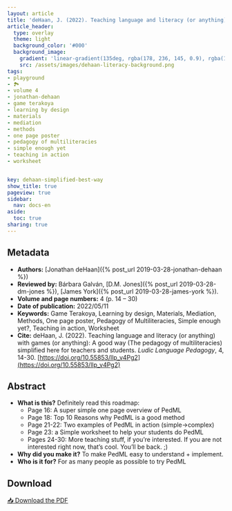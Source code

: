 ```yaml
---
layout: article
title: 'deHaan, J. (2022). Teaching language and literacy (or anything) with games (or anything): A good way (The pedagogy of multiliteracies) simplified here for teachers and students'
article_header:
  type: overlay
  theme: light
  background_color: '#000'
  background_image:
    gradient: 'linear-gradient(135deg, rgba(178, 236, 145, 0.9), rgba(147, 81, 182, 0.9))'
    src: /assets/images/dehaan-literacy-background.png
tags:
- playground
- 🏞
- volume 4
- jonathan-dehaan
- game terakoya
- learning by design
- materials
- mediation
- methods
- one page poster
- pedagogy of multiliteracies
- simple enough yet
- teaching in action
- worksheet


key: dehaan-simplified-best-way
show_title: true
pageview: true
sidebar:
  nav: docs-en
aside:
  toc: true
sharing: true
---
```


<meta name="citation_title" content="Teaching language and literacy (or anything) with games (or anything): A good way (The pedagogy of multiliteracies) simplified here for teachers and students">
<meta name="citation_author" content="deHaan, Jonathan">
<meta name="citation_publication_date" content="2022/05/11">
<meta name="citation_journal_title" content="Ludic Language Pedagogy">
<meta name="citation_volume" content="4">
<meta name="citation_firstpage" content="14">
<meta name="citation_lastpage" content="30">
<meta name="citation_pdf_url" content="http://www.llpjournal.org/assets/publication-pdfs/dehaan-literacy-teaching-simplified.pdf">

<!--more-->

## Metadata

- **Authors:** [Jonathan deHaan]({% post_url 2019-03-28-jonathan-dehaan %})
- **Reviewed by:** Bárbara Galván, [D.M. Jones]({% post_url 2019-03-28-dm-jones %}), [James York]({% post_url 2019-03-28-james-york %}).
- **Volume and page numbers:** 4 (p. 14 – 30)
- **Date of publication:** 2022/05/11
- **Keywords:** Game Terakoya, Learning by design, Materials, Mediation, Methods, One page poster, Pedagogy of Multiliteracies, Simple enough yet?, Teaching in action, Worksheet
- **Cite:** deHaan, J. (2022). Teaching language and literacy (or anything) with games (or anything): A good way (The pedagogy of multiliteracies) simplified here for teachers and students. *Ludic Language Pedagogy*, 4, 14-30. [https://doi.org/10.55853/llp_v4Pg2](https://doi.org/10.55853/llp_v4Pg2)

## Abstract

- **What is this?** Definitely read this roadmap:
  - Page 16: A super simple one page overview of PedML
  - Page 18: Top 10 Reasons why PedML is a good method
  - Page 21-22: Two examples of PedML in action (simple→complex)
  - Page 23: a Simple worksheet to help your students do PedML
  - Pages 24-30: More teaching stuff, if you’re interested. If you are not interested right now, that’s cool. You’ll be back. ;)
- **Why did you make it?** To make PedML easy to understand + implement.
- **Who is it for?** For as many people as possible to try PedML

## Download

<a class="button button--action button--rounded button--lg" href="/assets/publication-pdfs/dehaan-literacy-teaching-simplified.pdf"><i class="fas fa-file-download"></i> 📥 Download the PDF </a>
